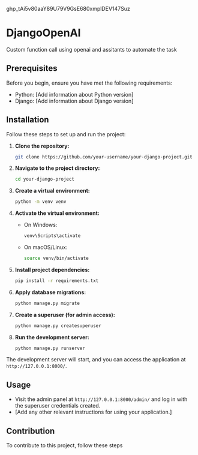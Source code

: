 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
# DjangoOpenAI
Custom function call using openai and assitants to automate the task

## Prerequisites

Before you begin, ensure you have met the following requirements:

- Python: [Add information about Python version]
- Django: [Add information about Django version]

## Installation

Follow these steps to set up and run the project:

1. **Clone the repository:**

    ```bash
    git clone https://github.com/your-username/your-django-project.git
    ```

2. **Navigate to the project directory:**

    ```bash
    cd your-django-project
    ```

3. **Create a virtual environment:**

    ```bash
    python -m venv venv
    ```

4. **Activate the virtual environment:**

    - On Windows:

        ```bash
        venv\Scripts\activate
        ```

    - On macOS/Linux:

        ```bash
        source venv/bin/activate
        ```

5. **Install project dependencies:**

    ```bash
    pip install -r requirements.txt
    ```

6. **Apply database migrations:**

    ```bash
    python manage.py migrate
    ```

7. **Create a superuser (for admin access):**

    ```bash
    python manage.py createsuperuser
    ```

8. **Run the development server:**

    ```bash
    python manage.py runserver
    ```

The development server will start, and you can access the application at `http://127.0.0.1:8000/`.

## Usage

- Visit the admin panel at `http://127.0.0.1:8000/admin/` and log in with the superuser credentials created.
- [Add any other relevant instructions for using your application.]

## Contribution

To contribute to this project, follow these steps
